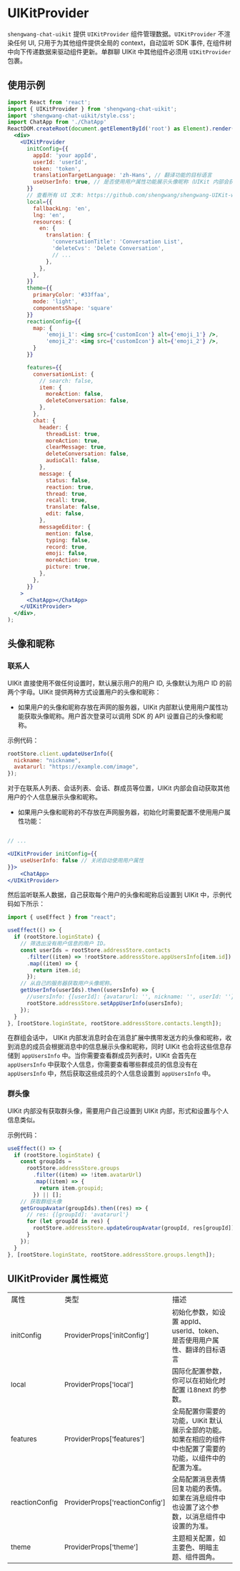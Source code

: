 # UIKitProvider

<Toc />

`shengwang-chat-uikit` 提供 `UIKitProvider` 组件管理数据。`UIKitProvider` 不渲染任何 UI, 只用于为其他组件提供全局的 context，自动监听 SDK 事件, 在组件树中向下传递数据来驱动组件更新。单群聊 UIKit 中其他组件必须用 `UIKitProvider` 包裹。

## 使用示例

```jsx
import React from 'react';
import { UIKitProvider } from 'shengwang-chat-uikit';
import 'shengwang-chat-uikit/style.css';
import ChatApp from './ChatApp'
ReactDOM.createRoot(document.getElementById('root') as Element).render(
  <div>
    <UIKitProvider
      initConfig={{
        appId: 'your appId',
        userId: 'userId',
        token: 'token',
        translationTargetLanguage: 'zh-Hans', // 翻译功能的目标语言
        useUserInfo: true, // 是否使用用户属性功能展示头像昵称（UIKit 内部会获取用户属性，需要用户自己设置）
      }}
      // 查看所有 UI 文本: https://github.com/shengwang/shengwang-UIKit-web/tree/dev/local
      local={{
        fallbackLng: 'en',
        lng: 'en',
        resources: {
          en: {
            translation: {
              'conversationTitle': 'Conversation List',
              'deleteCvs': 'Delete Conversation',
              // ...
            },
          },
        },
      }}
      theme={{
        primaryColor: '#33ffaa',
        mode: 'light',
        componentsShape: 'square'
      }}
      reactionConfig={{
        map: {
            'emoji_1': <img src={'customIcon'} alt={'emoji_1'} />,
            'emoji_2': <img src={'customIcon'} alt={'emoji_2'} />,
        }
      }}

      features={{
        conversationList: {
          // search: false,
          item: {
            moreAction: false,
            deleteConversation: false,
          },
        },
        chat: {
          header: {
            threadList: true,
            moreAction: true,
            clearMessage: true,
            deleteConversation: false,
            audioCall: false,
          },
          message: {
            status: false,
            reaction: true,
            thread: true,
            recall: true,
            translate: false,
            edit: false,
          },
          messageEditor: {
            mention: false,
            typing: false,
            record: true,
            emoji: false,
            moreAction: true,
            picture: true,
          },
        },
      }}
    >
      <ChatApp></ChatApp>
    </UIKitProvider>
  </div>,
);
```

## 头像和昵称

### 联系人

UIKit 直接使用不做任何设置时，默认展示用户的用户 ID, 头像默认为用户 ID 的前两个字母。UIKit 提供两种方式设置用户的头像和昵称：

- 如果用户的头像和昵称存放在声网的服务器，UIKit 内部默认使用用户属性功能获取头像昵称。用户首次登录可以调用 SDK 的 API 设置自己的头像和昵称。

示例代码：

```javascript
rootStore.client.updateUserInfo({
  nickname: "nickname",
  avatarurl: "https://example.com/image",
});
```

对于在联系人列表、会话列表、会话、群成员等位置，UIKit 内部会自动获取其他用户的个人信息展示头像和昵称。

- 如果用户头像和昵称的不存放在声网服务器，初始化时需要配置不使用用户属性功能：

```jsx

// ...

<UIKitProvider initConfig={{
    useUserInfo: false // 关闭自动使用用户属性
}}>
    <ChatApp>
</UIKitProvider>

```

然后监听联系人数据，自己获取每个用户的头像和昵称后设置到 UIKit 中，示例代码如下所示：

```jsx
import { useEffect } from "react";

useEffect(() => {
  if (rootStore.loginState) {
    // 筛选出没有用户信息的用户 ID。
    const userIds = rootStore.addressStore.contacts
      .filter((item) => !rootStore.addressStore.appUsersInfo[item.id])
      .map((item) => {
        return item.id;
      });
    // 从自己的服务器获取用户头像昵称。
    getUserInfo(userIds).then((usersInfo) => {
      //usersInfo: {[userId]: {avatarurl: '', nickname: '', userId: ''}}
      rootStore.addressStore.setAppUserInfo(usersInfo);
    });
  }
}, [rootStore.loginState, rootStore.addressStore.contacts.length]);
```

在群组会话中， UIKit 内部发消息时会在消息扩展中携带发送方的头像和昵称，收到消息的成员会根据消息中的信息展示头像和昵称，同时 UIKit 也会将这些信息存储到 `appUsersInfo` 中。当你需要查看群成员列表时，UIKit 会首先在 `appUsersInfo` 中获取个人信息，你需要查看哪些群成员的信息没有在 `appUsersInfo` 中，然后获取这些成员的个人信息设置到 `appUsersInfo` 中。

### 群头像

UIKit 内部没有获取群头像，需要用户自己设置到 UIKit 内部，形式和设置与个人信息类似。

示例代码：

```jsx
useEffect(() => {
  if (rootStore.loginState) {
    const groupIds =
      rootStore.addressStore.groups
        .filter((item) => !item.avatarUrl)
        .map((item) => {
          return item.groupid;
        }) || [];
    // 获取群组头像
    getGroupAvatar(groupIds).then((res) => {
      // res: {[groupId]: 'avatarurl'}
      for (let groupId in res) {
        rootStore.addressStore.updateGroupAvatar(groupId, res[groupId]);
      }
    });
  }
}, [rootStore.loginState, rootStore.addressStore.groups.length]);
```

## UIKitProvider 属性概览

<table>
    <tr>
        <td>属性</td>
        <td>类型</td>
        <td>描述</td>
    </tr>
    <tr>
      <td style=font-size:15px>
        initConfig
      </td>
      <td style=font-size:15px>
        ProviderProps['initConfig']
      </td>
	  <td style=font-size:15px>初始化参数，如设置 appId、userId、token、是否使用用户属性、翻译的目标语言</td>
      </tr>
	   <tr>
	   <td style=font-size:15px>
       local
        </td>
        <td style=font-size:15px>
       ProviderProps['local']
        </td>
	   <td style=font-size:15px>国际化配置参数，你可以在初始化时配置 i18next 的参数。</td>
	   </tr>
        <tr>
	   <td style=font-size:15px>
       features
        </td>
        <td style=font-size:15px>
       ProviderProps['features']
        </td>
	   <td style=font-size:15px>全局配置你需要的功能，UIKit 默认展示全部的功能。如果在相应的组件中也配置了需要的功能，以组件中的配置为准。</td> 
	   </tr>
        <tr>
	   <td style=font-size:15px>
       reactionConfig
        </td>
        <td style=font-size:15px>
       ProviderProps['reactionConfig']
        </td>
	   <td style=font-size:15px>全局配置消息表情回复功能的表情。如果在消息组件中也设置了这个参数，以消息组件中设置的为准。</td>
	   </tr>
     <tr>
     <td style=font-size:15px>
       theme
        </td>
        <td style=font-size:15px>
       ProviderProps['theme']
        </td>
	   <td style=font-size:15px>主题相关配置，如主要色、明暗主题、组件圆角。</td> 
	   </tr>
</table>
